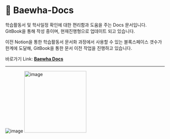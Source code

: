 # 📄 Baewha-Docs

학습활동서 및 학사일정 확인에 대한 편리함과 도움을 주는 Docs 문서입니다. <br>
GitBook을 통해 작성 중이며, 현재진행형으로 업데이트 되고 있습니다.

이전 Notion을 통한 학습활동서 문서화 과정에서 사용할 수 있는 블록스페이스 갯수가 한계에 도달해,
GitBook을 통한 문서 이전 작업을 진행하고 있습니다.

바로가기 Link: <b>[Baewha Docs](https://2023-baewha-ptech.gitbook.io/home/)</b>
<hr>

![image](https://github.com/DevBinx/Baewha-Docs/assets/85083733/e8222781-74b9-40cb-a8a1-d04e1475b6ab)
<img width="196" alt="image" src="https://github.com/DevBinx/Baewha-Docs/assets/85083733/b2916a6d-3991-43c5-92bb-41a669d1adea">
